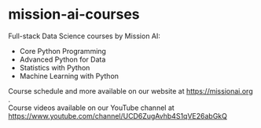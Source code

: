 # mission-ai-courses
 Full-stack Data Science courses by Mission AI:
 - Core Python Programming
 - Advanced Python for Data
 - Statistics with Python
 - Machine Learning with Python

Course schedule and more available on our website at https://missionai.org . <br/>
Course videos available on our YouTube channel at https://www.youtube.com/channel/UCD6ZugAvhb4S1qVE26abGkQ
